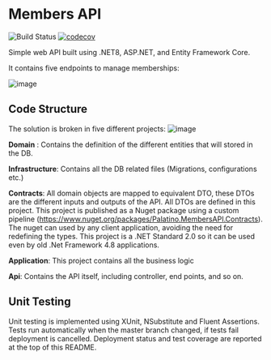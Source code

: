 # Members API

![Build Status](https://github.com/Palatino/MembersAPI/actions/workflows/master_membersapiapp.yml/badge.svg)
[![codecov](https://codecov.io/gh/Palatino/MembersAPI/graph/badge.svg?token=QHK8TOE0BS)](https://codecov.io/gh/Palatino/MembersAPI)

Simple web API built using .NET8, ASP.NET, and Entity Framework Core.

It contains five endpoints to manage memberships:

![image](https://github.com/user-attachments/assets/5d17089a-659d-46b7-b3f5-fca1f80bedcc)


## Code Structure
The solution is broken in five different projects:
![image](https://github.com/user-attachments/assets/1eac901e-fb33-4978-b5c8-074616beb0a1)

**Domain** : Contains the definition of the different entities that will stored in the DB.

**Infrastructure**: Contains all the DB related files (Migrations, configurations etc.)

**Contracts**: All domain objects are mapped to equivalent DTO, these DTOs are the different inputs and outputs of the API. All DTOs are defined in this project. This project is published as a Nuget package using a custom pipeline (https://www.nuget.org/packages/Palatino.MembersAPI.Contracts). The nuget can used by any client application, avoiding the need for redefining the types. This project is a .NET Standard 2.0 so it can be used even by old .Net Framework 4.8 applications.

**Application**: This project contains all the business logic

**Api**: Contains the API itself, including controller, end points, and so on.

## Unit Testing 

Unit testing is implemented using XUnit, NSubstitute and Fluent Assertions. Tests run automatically when the master branch changed, if tests fail deployment is cancelled. Deployment status and test coverage are reported at the top of this README.
